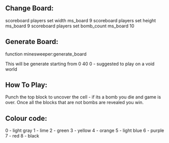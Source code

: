 ## Change Board:
scoreboard players set width ms_board 9
scoreboard players set height ms_board 9
scoreboard players set bomb_count ms_board 10

## Generate Board:
function minesweeper:generate_board

This will be generate starting from 0 40 0 - suggested to play on a void world

## How To Play:
Punch the top block to uncover the cell - if its a bomb you die and game is over.
Once all the blocks that are not bombs are revealed you win.

## Colour code:
0 - light gray
1 - lime
2 - green
3 - yellow
4 - orange
5 - light blue
6 - purple
7 - red
8 - black
